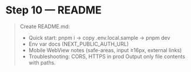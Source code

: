 # Step 10 — README

> Create README.md:
> - Quick start: pnpm i → copy .env.local.sample → pnpm dev
> - Env var docs (NEXT_PUBLIC_AUTH_URL)
> - Mobile WebView notes (safe-areas, input ≥16px, external links)
> - Troubleshooting: CORS, HTTPS in prod
> Output only file contents with paths.
